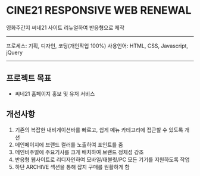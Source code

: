 # CINE21 RESPONSIVE WEB RENEWAL

영화주간지 씨네21 사이트 리뉴얼하여 반응형으로 제작

--------------------------------------------------------

프로세스: 기획, 디자인, 코딩(개인작업 100%)
사용언어: HTML, CSS, Javascript, jQuery

--------------------------------------------------------

## 프로젝트 목표
- 씨네21 홈페이지 홍보 및 유저 서비스

## 개선사항
1. 기존의 복잡한 내비게이션바를 빠르고, 쉽게 메뉴 카테고리에 접근할 수 있도록 개선
2. 메인페이지에 브랜드 컬러를 노출하여 포인트를 줌
3. 메인비주얼에 주요기사를 크게 배치하여 브랜드 정체성 강조
4. 반응형 웹사이트로 리디자인하여 모바일/태블릿/PC 모든 기기를 지원하도록 작업
5. 하단 ARCHIVE 섹션을 통해 잡지 구매를 원활하게 함